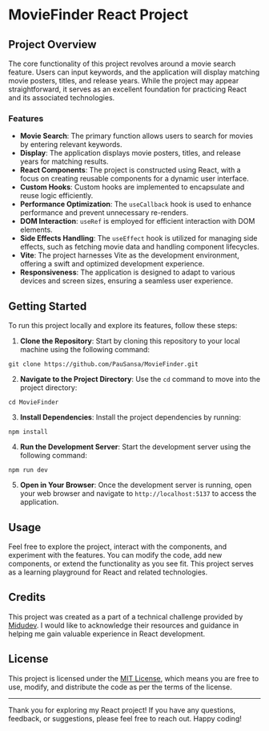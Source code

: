# MovieFinder React Project

## Project Overview

The core functionality of this project revolves around a movie search feature. Users can input keywords, and the application will display matching movie posters, titles, and release years. While the project may appear straightforward, it serves as an excellent foundation for practicing React and its associated technologies.

### Features

- **Movie Search**: The primary function allows users to search for movies by entering relevant keywords.
- **Display**: The application displays movie posters, titles, and release years for matching results.
- **React Components**: The project is constructed using React, with a focus on creating reusable components for a dynamic user interface.
- **Custom Hooks**: Custom hooks are implemented to encapsulate and reuse logic efficiently.
- **Performance Optimization**: The `useCallback` hook is used to enhance performance and prevent unnecessary re-renders.
- **DOM Interaction**: `useRef` is employed for efficient interaction with DOM elements.
- **Side Effects Handling**: The `useEffect` hook is utilized for managing side effects, such as fetching movie data and handling component lifecycles.
- **Vite**: The project harnesses Vite as the development environment, offering a swift and optimized development experience.
- **Responsiveness**: The application is designed to adapt to various devices and screen sizes, ensuring a seamless user experience.

## Getting Started

To run this project locally and explore its features, follow these steps:

1. **Clone the Repository**: Start by cloning this repository to your local machine using the following command:

```
git clone https://github.com/PauSansa/MovieFinder.git
```

2. **Navigate to the Project Directory**: Use the `cd` command to move into the project directory:

```
cd MovieFinder
```


3. **Install Dependencies**: Install the project dependencies by running:

```
npm install
```


4. **Run the Development Server**: Start the development server using the following command:

```
npm run dev
```


5. **Open in Your Browser**: Once the development server is running, open your web browser and navigate to `http://localhost:5137` to access the application.

## Usage

Feel free to explore the project, interact with the components, and experiment with the features. You can modify the code, add new components, or extend the functionality as you see fit. This project serves as a learning playground for React and related technologies.

## Credits

This project was created as a part of a technical challenge provided by [Midudev](https://www.midudev.com/). I would like to acknowledge their resources and guidance in helping me gain valuable experience in React development.

## License

This project is licensed under the [MIT License](LICENSE), which means you are free to use, modify, and distribute the code as per the terms of the license.

---

Thank you for exploring my React project! If you have any questions, feedback, or suggestions, please feel free to reach out. Happy coding!

